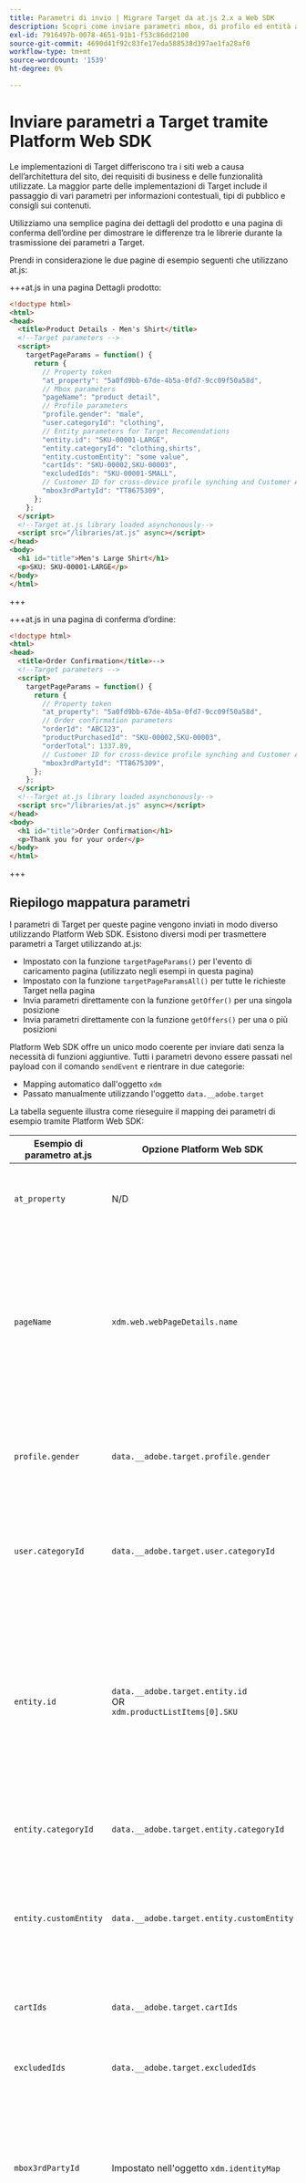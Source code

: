 ```yaml
---
title: Parametri di invio | Migrare Target da at.js 2.x a Web SDK
description: Scopri come inviare parametri mbox, di profilo ed entità ad Adobe Target utilizzando Experience Platform Web SDK.
exl-id: 7916497b-0078-4651-91b1-f53c86dd2100
source-git-commit: 4690d41f92c83fe17eda588538d397ae1fa28af0
workflow-type: tm+mt
source-wordcount: '1539'
ht-degree: 0%

---
```


# Inviare parametri a Target tramite Platform Web SDK

Le implementazioni di Target differiscono tra i siti web a causa dell’architettura del sito, dei requisiti di business e delle funzionalità utilizzate. La maggior parte delle implementazioni di Target include il passaggio di vari parametri per informazioni contestuali, tipi di pubblico e consigli sui contenuti.

Utilizziamo una semplice pagina dei dettagli del prodotto e una pagina di conferma dell’ordine per dimostrare le differenze tra le librerie durante la trasmissione dei parametri a Target.

Prendi in considerazione le due pagine di esempio seguenti che utilizzano at.js:

+++at.js in una pagina Dettagli prodotto:

```HTML
<!doctype html>
<html>
<head>
  <title>Product Details - Men's Shirt</title>
  <!--Target parameters -->
  <script>
    targetPageParams = function() {
      return {
        // Property token
        "at_property": "5a0fd9bb-67de-4b5a-0fd7-9cc09f50a58d",
        // Mbox parameters
        "pageName": "product detail",
        // Profile parameters
        "profile.gender": "male",
        "user.categoryId": "clothing",
        // Entity parameters for Target Recomendations
        "entity.id": "SKU-00001-LARGE",
        "entity.categoryId": "clothing,shirts",
        "entity.customEntity": "some value",
        "cartIds": "SKU-00002,SKU-00003",
        "excludedIds": "SKU-00001-SMALL",
        // Customer ID for cross-device profile synching and Customer Attributes
        "mbox3rdPartyId": "TT8675309",
      };
    };
  </script>
  <!--Target at.js library loaded asynchonously-->
  <script src="/libraries/at.js" async></script>
</head>
<body>
  <h1 id="title">Men's Large Shirt</h1>
  <p>SKU: SKU-00001-LARGE</p>
</body>
</html>
```

+++


+++at.js in una pagina di conferma d’ordine:

```HTML
<!doctype html>
<html>
<head>
  <title>Order Confirmation</title>-->
  <!--Target parameters -->
  <script>
    targetPageParams = function() {
      return {
        // Property token
        "at_property": "5a0fd9bb-67de-4b5a-0fd7-9cc09f50a58d",
        // Order confirmation parameters
        "orderId": "ABC123",
        "productPurchasedId": "SKU-00002,SKU-00003",
        "orderTotal": 1337.89,
        // Customer ID for cross-device profile synching and Customer Attributes
        "mbox3rdPartyId": "TT8675309",
      };
    };
  </script>
  <!--Target at.js library loaded asynchonously-->
  <script src="/libraries/at.js" async></script>
</head>
<body>
  <h1 id="title">Order Confirmation</h1>
  <p>Thank you for your order</p>
</body>
</html>
```

+++


## Riepilogo mappatura parametri

I parametri di Target per queste pagine vengono inviati in modo diverso utilizzando Platform Web SDK. Esistono diversi modi per trasmettere parametri a Target utilizzando at.js:

- Impostato con la funzione `targetPageParams()` per l&#39;evento di caricamento pagina (utilizzato negli esempi in questa pagina)
- Impostato con la funzione `targetPageParamsAll()` per tutte le richieste Target nella pagina
- Invia parametri direttamente con la funzione `getOffer()` per una singola posizione
- Invia parametri direttamente con la funzione `getOffers()` per una o più posizioni


Platform Web SDK offre un unico modo coerente per inviare dati senza la necessità di funzioni aggiuntive. Tutti i parametri devono essere passati nel payload con il comando `sendEvent` e rientrare in due categorie:

- Mapping automatico dall&#39;oggetto `xdm`
- Passato manualmente utilizzando l&#39;oggetto `data.__adobe.target`

La tabella seguente illustra come rieseguire il mapping dei parametri di esempio tramite Platform Web SDK:

| Esempio di parametro at.js | Opzione Platform Web SDK | Note |
| --- | --- | --- |
| `at_property` | N/D | I token di proprietà sono configurati nello stream di dati [1} e non possono essere impostati nella chiamata `sendEvent`.](https://experienceleague.adobe.com/docs/experience-platform/edge/datastreams/configure.html#target) |
| `pageName` | `xdm.web.webPageDetails.name` | Tutti i parametri mbox di Target devono essere passati come parte dell&#39;oggetto `xdm` e devono essere conformi a uno schema utilizzando la classe ExperienceEvent XDM. I parametri mbox non possono essere passati come parte dell&#39;oggetto `data`. |
| `profile.gender` | `data.__adobe.target.profile.gender` | Tutti i parametri di profilo di Target devono essere passati come parte dell&#39;oggetto `data` e con prefisso `profile.` per essere mappati in modo appropriato. |
| `user.categoryId` | `data.__adobe.target.user.categoryId` | Parametro riservato utilizzato per la funzionalità Affinità tra categorie di Target che deve essere passata come parte dell&#39;oggetto `data`. |
| `entity.id` | `data.__adobe.target.entity.id` <br>OR<br> `xdm.productListItems[0].SKU` | Gli ID entità vengono utilizzati per i contatori comportamentali di Target Recommendations. Questi ID entità possono essere passati come parte dell&#39;oggetto `data` o mappati automaticamente dal primo elemento nell&#39;array `xdm.productListItems` se l&#39;implementazione utilizza tale gruppo di campi. |
| `entity.categoryId` | `data.__adobe.target.entity.categoryId` | Gli ID categoria entità possono essere passati come parte dell&#39;oggetto `data`. |
| `entity.customEntity` | `data.__adobe.target.entity.customEntity` | I parametri di entità personalizzati vengono utilizzati per aggiornare il catalogo dei prodotti Recommendations. Questi parametri personalizzati devono essere passati come parte dell&#39;oggetto `data`. |
| `cartIds` | `data.__adobe.target.cartIds` | Utilizzato per gli algoritmi di consigli basati sul carrello di Target. |
| `excludedIds` | `data.__adobe.target.excludedIds` | Utilizzato per evitare che ID di entità specifici vengano restituiti in una progettazione di consigli. |
| `mbox3rdPartyId` | Impostato nell&#39;oggetto `xdm.identityMap` | Utilizzato per sincronizzare i profili Target tra dispositivi e Attributi del cliente. Lo spazio dei nomi da utilizzare per l&#39;ID cliente deve essere specificato nella configurazione [Target dello stream di dati](https://experienceleague.adobe.com/docs/experience-platform/edge/personalization/adobe-target/using-mbox-3rdpartyid.html). |
| `orderId` | `xdm.commerce.order.purchaseID` | Utilizzato per identificare un ordine univoco per il tracciamento delle conversioni di Target. |
| `orderTotal` | `xdm.commerce.order.priceTotal` | Utilizzato per tenere traccia dei totali degli ordini per gli obiettivi di conversione e ottimizzazione di Target. |
| `productPurchasedId` | `data.__adobe.target.productPurchasedId` <br>OR<br> `xdm.productListItems[0-n].SKU` | Utilizzato per il tracciamento delle conversioni di Target e gli algoritmi di consigli. Per ulteriori informazioni, consulta la sezione [parametri entità](#entity-parameters) di seguito. |
| `mboxPageValue` | `data.__adobe.target.mboxPageValue` | Utilizzato per l&#39;obiettivo dell&#39;attività [punteggio personalizzato](https://experienceleague.adobe.com/docs/target/using/activities/success-metrics/capture-score.html). |

{style="table-layout:auto"}

## Parametri personalizzati

I parametri mbox personalizzati devono essere passati come dati XDM con il comando `sendEvent`. È importante assicurarsi che lo schema XDM includa tutti i campi necessari per l’implementazione di Target.

Esempio di at.js con `targetPageParams()`:

```JavaScript
targetPageParams = function() {
  return {
    "pageName": "product detail"
  };
};
```

Esempi di JavaScript di Platform Web SDK con il comando `sendEvent`:

>[!BEGINTABS]

>[!TAB JavaScript]

```JavaScript
alloy("sendEvent", {
  "xdm": {
    "web": {
      "webPageDetails": {
        // Other attributes included according to xdm schema
        "name": "product detail"
      }
    }
  }
});
```

>[!TAB Tag]

Nei tag, utilizza innanzitutto un elemento dati [!UICONTROL oggetto XDM] da mappare al campo XDM:

![Mappatura a un campo XDM in un elemento dati di oggetti XDM](assets/params-tags-pageName.png){zoomable="yes"}

Quindi includi il tuo [!UICONTROL oggetto XDM] nel tuo [!UICONTROL evento di invio] [!UICONTROL azione] (più [!UICONTROL oggetti XDM] possono essere [uniti](https://experienceleague.adobe.com/docs/experience-platform/tags/extensions/client/core/overview.html?lang=en#merged-objects)):

![Inclusione di un elemento dati dell&#39;oggetto XDM in un evento Send](assets/params-tags-sendEvent.png){zoomable="yes"}

>[!ENDTABS]


>[!NOTE]
>
>Poiché i parametri mbox personalizzati fanno parte dell&#39;oggetto `xdm`, è necessario aggiornare eventuali tipi di pubblico, attività o script di profilo che fanno riferimento a tali parametri mbox utilizzando i nuovi nomi. Per ulteriori informazioni, consulta la pagina [Aggiorna tipi di pubblico e script di profilo di Target per la compatibilità con Platform Web SDK](update-audiences.md) di questo tutorial.


## Parametri del profilo

I parametri del profilo di destinazione devono essere passati nell&#39;oggetto `data.__adobe.target` nel payload del comando `sendEvent` di Platform Web SDK.

Analogamente a at.js, anche tutti i parametri di profilo devono avere il prefisso `profile.` affinché il valore possa essere memorizzato correttamente come attributo di profilo di Target persistente. Il parametro riservato `user.categoryId` per la funzionalità Affinità tra categorie di Target ha il prefisso `user.`.

Esempio di at.js con `targetPageParams()`:

```JavaScript
targetPageParams = function() {
  return {
    "profile.gender": "male",
    "user.categoryId": "clothing"
  };
};
```

Esempi di Platform Web SDK con il comando `sendEvent`:

>[!BEGINTABS]

>[!TAB JavaScript]

```JavaScript
alloy("sendEvent", {
  "data": {
    "__adobe": {
      "target": {
        "profile.gender": "male",
        "user.categoryId": "clothing"
      }
    }
  }
});
```

>[!TAB Tag]

Nei tag, creare innanzitutto un elemento dati per definire l&#39;oggetto `data.__adobe.target`:

![Definizione dell&#39;oggetto dati in un elemento dati](assets/params-tags-dataObject.png){zoomable="yes"}

Quindi includi l&#39;oggetto dati nel tuo [!UICONTROL evento di invio] [!UICONTROL azione] (più [!UICONTROL oggetti] possono essere [uniti](https://experienceleague.adobe.com/docs/experience-platform/tags/extensions/client/core/overview.html?lang=en#merged-objects)):

![Inclusione di un oggetto dati in un evento di invio](assets/params-tags-sendEvent-withData.png){zoomable="yes"}

>[!ENDTABS]

## Parametri di entità

I parametri di entità vengono utilizzati per trasmettere dati comportamentali e informazioni di catalogo supplementari per Target Recommendations. Tutti i [parametri di entità](https://experienceleague.adobe.com/docs/target/using/recommendations/entities/entity-attributes.html) supportati da at.js sono supportati anche da Platform Web SDK. Analogamente ai parametri di profilo, tutti i parametri di entità devono essere passati sotto l&#39;oggetto `data.__adobe.target` nel payload del comando `sendEvent` di Platform Web SDK.

I parametri di entità per un elemento specifico devono avere il prefisso `entity.` per l&#39;acquisizione dei dati corretta. I parametri riservati `cartIds` e `excludedIds` per gli algoritmi dei consigli non devono avere un prefisso e il valore di ciascuno deve contenere un elenco separato da virgole di ID entità.

Esempio di at.js con `targetPageParams()`:

```JavaScript
targetPageParams = function() {
  return {
    "entity.id": "SKU-00001-LARGE",
    "entity.categoryId": "clothing,shirts",
    "entity.customEntity": "some value",
    "cartIds": "SKU-00002,SKU-00003",
    "excludedIds": "SKU-00001-SMALL"
  };
};
```

Esempi di Platform Web SDK con il comando `sendEvent`:

>[!BEGINTABS]

>[!TAB JavaScript]

```JavaScript
alloy("sendEvent", {
  "data": {
    "__adobe": {
      "target": {
        "entity.id": "SKU-00001-LARGE",
        "entity.categoryId": "clothing,shirts",
        "entity.customEntity": "some value",
        "cartIds": "SKU-00002,SKU-00003",
        "excludedIds": "SKU-00001-SMALL"
      }
    }
  }
});
```

>[!TAB Tag]

Nei tag, creare innanzitutto un elemento dati per definire l&#39;oggetto `data.__adobe.target`:

![Definizione dell&#39;oggetto dati in un elemento dati](assets/params-tags-dataObject-entities.png){zoomable="yes"}

Quindi includi l&#39;oggetto dati nel tuo [!UICONTROL evento di invio] [!UICONTROL azione] (più [!UICONTROL oggetti] possono essere [uniti](https://experienceleague.adobe.com/docs/experience-platform/tags/extensions/client/core/overview.html?lang=en#merged-objects)):

![Inclusione di un oggetto dati in un evento di invio](assets/params-tags-sendEvent-withData.png){zoomable="yes"}

>[!ENDTABS]

>[!NOTE]
>
>Se si utilizza il gruppo di campi `commerce` e l&#39;array `productListItems` è incluso nel payload XDM, il primo valore `SKU` in questo array viene mappato a `entity.id` allo scopo di incrementare una visualizzazione di prodotto.


## Parametri di acquisto

I parametri di acquisto vengono trasmessi in una pagina di conferma dell’ordine dopo che quest’ultimo è stato completato correttamente e vengono utilizzati per gli obiettivi di conversione e ottimizzazione di Target. Con un&#39;implementazione di Platform Web SDK, questi parametri e vengono mappati automaticamente dai dati XDM passati come parte del gruppo di campi `commerce`.

Esempio di at.js con `targetPageParams()`:

```JavaScript
targetPageParams = function() {
  return {
    "orderId": "ABC123",
    "productPurchasedId": "SKU-00002,SKU-00003"
    "orderTotal": 1337.89
  };
};
```

Le informazioni di acquisto vengono passate a Target quando il gruppo di campi `commerce` ha `purchases.value` impostato su `1`. L&#39;ID ordine e il totale ordine vengono mappati automaticamente dall&#39;oggetto `order`. Se l&#39;array `productListItems` è presente, i valori `SKU` vengono utilizzati per `productPurchasedId`.

Esempi di Platform Web SDK con il comando `sendEvent`:

>[!BEGINTABS]

>[!TAB JavaScript]

```JavaScript
alloy("sendEvent", {
  "xdm": {
    "commerce": {
      "order": {
        "purchaseID": "ABC123",
        "priceTotal": 1337.89
      },
      "purchases": {
        "value": 1
      }
    },
    "productListItems": [{
      "SKU": "SKU-00002"
    }, {
      "SKU": "SKU-00003"
    }]
  }
});
```

>[!TAB Tag]

Nei tag, utilizza innanzitutto un elemento dati [!UICONTROL oggetto XDM] da mappare ai campi XDM:

![Mappatura a un campo XDM in un elemento dati di oggetti XDM](assets/params-tags-purchase.png){zoomable="yes"}

Quindi includi il tuo [!UICONTROL oggetto XDM] nel tuo [!UICONTROL evento di invio] [!UICONTROL azione] (più [!UICONTROL oggetti XDM] possono essere [uniti](https://experienceleague.adobe.com/docs/experience-platform/tags/extensions/client/core/overview.html?lang=en#merged-objects)):

![Inclusione di un elemento dati dell&#39;oggetto XDM in un evento Send](assets/params-tags-sendEvent-purchase.png){zoomable="yes"}

>[!ENDTABS]


>[!NOTE]
>
>Il valore `productPurchasedId` può anche essere passato come elenco separato da virgole di ID entità sotto l&#39;oggetto `data`.


## ID cliente (mbox3rdPartyId)

Target consente la sincronizzazione dei profili tra dispositivi e sistemi utilizzando un singolo ID cliente. Con at.js, potrebbe essere impostato come `mbox3rdPartyId` nella richiesta di Target o come primo ID cliente inviato al servizio Experience Cloud Identity. A differenza di at.js, un&#39;implementazione di Platform Web SDK consente di specificare l&#39;ID cliente da utilizzare come `mbox3rdPartyId` in presenza di più. Ad esempio, se la tua azienda ha un ID cliente globale e ID cliente separati per diverse linee di business, puoi configurare quale ID Target deve utilizzare.

Sono disponibili alcuni passaggi per configurare la sincronizzazione ID per i casi di utilizzo di Target tra dispositivi diversi e Attributi cliente:

1. Crea uno spazio dei nomi di **[!UICONTROL identità]** per l&#39;ID cliente nella schermata **[!UICONTROL Identità]** di Data Collection o Platform
1. Assicurati che **[!UICONTROL alias]** in Attributi del cliente corrisponda al **[!UICONTROL simbolo di identità]** del tuo spazio dei nomi
1. Specifica il **[!UICONTROL simbolo di identità]** come **[!UICONTROL Spazio dei nomi ID terze parti di Target]** nella configurazione di Target dello stream di dati
1. Esegui un comando `sendEvent` utilizzando il gruppo di campi `identityMap`

Esempio di at.js con `targetPageParams()`:

```JavaScript
targetPageParams = function() {
  return {
    "mbox3rdPartyId": "TT8675309"
  };
};
```

Esempi di Platform Web SDK con il comando `sendEvent`:

>[!BEGINTABS]

>[!TAB JavaScript]

```JavaScript
alloy("sendEvent", {
  "xdm": {
    "identityMap": {
      "GLOBAL_CUSTOMER_ID": [{
        "id": "TT8675309",
        "authenticatedState": "authenticated"
      }]
    }
  }
});
```

>[!TAB Tag]

Il valore [!UICONTROL ID], [!UICONTROL Stato autenticato] e [!UICONTROL Spazio dei nomi] vengono acquisiti in un elemento dati [!UICONTROL Identity Map]:
![Elemento dati Identity Map che acquisisce l&#39;ID cliente](assets/params-tags-customerIdDataElement.png){zoomable="yes"}

L&#39;elemento dati [!UICONTROL Identity map] viene quindi utilizzato per impostare il campo [!UICONTROL identityMap] nell&#39;elemento dati [!UICONTROL XDM object]:
![Elemento dati Identity Map utilizzato nell&#39;elemento dati dell&#39;oggetto XDM](assets/params-tags-customerIdInXDMObject.png){zoomable="yes"}

L&#39;oggetto [!UICONTROL XDM] è quindi incluso nell&#39;azione [!UICONTROL Invia evento] di una regola:

![Inclusione di un elemento dati dell&#39;oggetto XDM in un evento Send](assets/params-tags-sendEvent-xdm.png){zoomable="yes"}

Nel servizio Adobe Target dello stream di dati, assicurati di impostare lo spazio dei nomi [!UICONTROL ID terze parti di Target] sullo stesso spazio dei nomi utilizzato nell&#39;elemento dati [!UICONTROL Identity map]:
![Imposta lo spazio dei nomi dell&#39;ID di terze parti di Target nello stream di dati](assets/params-tags-customerIdNamespaceInDatastream.png){zoomable="yes"}

>[!ENDTABS]

## Esempio di Platform Web SDK

Ora che sai come vengono mappati i diversi parametri di Target utilizzando Platform Web SDK, le nostre due pagine di esempio possono essere migrate da at.js a Platform Web SDK come mostrato di seguito. Le pagine di esempio includono:

- Frammento pre-hiding di Target per un’implementazione asincrona della libreria
- Codice di base dell’SDK web per Platform
- Libreria JavaScript di Platform Web SDK
- Un comando `configure` per inizializzare la libreria
- Un comando `sendEvent` per inviare dati e richiedere il rendering del contenuto di Target

+++SDK per web nella pagina Dettagli prodotto:

```HTML
<!doctype html>
<html>
<head>
  <title>Product Details - Men's Shirt</title>

  <!--Prehiding snippet for Target with asynchronous Web SDK deployment-->
  <script>
    !function(e,a,n,t){var i=e.head;if(i){
    if (a) return;
    var o=e.createElement("style");
    o.id="alloy-prehiding",o.innerText=n,i.appendChild(o),setTimeout(function(){o.parentNode&&o.parentNode.removeChild(o)},t)}}
    (document, document.location.href.indexOf("mboxEdit") !== -1, ".body { opacity: 0 !important }", 3000);
  </script>

  <!--Platform Web SDK base code-->
  <script>
    !function(n,o){o.forEach(function(o){n[o]||((n.__alloyNS=n.__alloyNS||
    []).push(o),n[o]=function(){var u=arguments;return new Promise(
    function(i,l){n[o].q.push([i,l,u])})},n[o].q=[])})}
    (window,["alloy"]);
  </script>

  <!--Platform Web SDK loaded asynchonously. Change the src to use the latest supported version.-->
  <script src="https://cdn1.adoberesources.net/alloy/2.6.4/alloy.min.js" async></script>

  <!--Configure Platform Web SDK and send event-->
  <script>
    alloy("configure", {
      "edgeConfigId": "ebebf826-a01f-4458-8cec-ef61de241c93",
      "orgId":"ADB3LETTERSANDNUMBERS@AdobeOrg"
    });
    alloy("sendEvent", {
      "renderDecisions": true,
      "xdm": {
        "identityMap": {
          "GLOBAL_CUSTOMER_ID": [{
            "id": "TT8675309",
            "authenticatedState": "authenticated"
          }]
        },
        "web": {
          "webPageDetails": {
            // Other attributes included according to XDM schema
            "pageName": "product detail"
          }
        }
      },
      "data": {
        "__adobe": {
          "target": {
            "profile.gender": "male",
            "user.categoryId": "clothing",
            "entity.id": "SKU-00001-LARGE",
            "entity.categoryId": "clothing,shirts",
            "entity.customEntity": "some value",
            "cartIds": "SKU-00002,SKU-00003",
            "excludedIds": "SKU-00001-SMALL"
          }
        }
      }
    });
  </script>
</head>
<body>
  <h1 id="title">Men's Large Shirt</h1>
  <p>SKU: SKU-00001-LARGE</p>
</body>
</html>
```

+++

+++SDK per web nella pagina di conferma di un ordine:

```HTML
<!doctype html>
<html>
<head>
  <title>Order Confirmation</title>


  <!--Prehiding snippet for Target with asynchronous Web SDK deployment-->

  <script>
    !function(e,a,n,t){var i=e.head;if(i){
    if (a) return;
    var o=e.createElement("style");
    o.id="alloy-prehiding",o.innerText=n,i.appendChild(o),setTimeout(function(){o.parentNode&&o.parentNode.removeChild(o)},t)}}
    (document, document.location.href.indexOf("mboxEdit") !== -1, ".body { opacity: 0 !important }", 3000);
  </script>

  <!--Platform Web SDK base code-->

  <script>
    !function(n,o){o.forEach(function(o){n[o]||((n.__alloyNS=n.__alloyNS||
    []).push(o),n[o]=function(){var u=arguments;return new Promise(
    function(i,l){n[o].q.push([i,l,u])})},n[o].q=[])})}
    (window,["alloy"]);
  </script>
  <!--Platform Web SDK loaded asynchonously. Change the src to use the latest supported version.-->
  <script src="https://cdn1.adoberesources.net/alloy/2.6.4/alloy.min.js" async></script>

  <!--Configure Platform Web SDK and send event-->
  <script>
    alloy("configure", {
      "edgeConfigId": "ebebf826-a01f-4458-8cec-ef61de241c93",
      "orgId":"ADB3LETTERSANDNUMBERS@AdobeOrg"
    });
    alloy("sendEvent", {
      "xdm": {
        "identityMap": {
          "GLOBAL_CUSTOMER_ID": [{
            "id": "TT8675309",
            "authenticatedState": "authenticated"
          }]
        },
        "commerce": {
          "order": {
            "purchaseID": "ABC123",
            "priceTotal": 1337.89
          },
          "purchases": {
            "value": 1
          }
        },
        "productListItems": [{
          "SKU": "SKU-00002"
        }, {
          "SKU": "SKU-00003"
        }]
      }
    });
  </script>
</head>
<body>
  <h1 id="title">Order Confirmation</h1>
  <p>Thank you for your order</p>
</body>
</html>
```

+++

Successivamente, scopri come [tenere traccia degli eventi di conversione di Target](track-events.md) con Platform Web SDK.

>[!NOTE]
>
>Ci impegniamo ad aiutarti con la migrazione di Target da at.js a Web SDK. Se incontri ostacoli con la migrazione o pensi che in questa guida manchino informazioni critiche, inviaci [questa discussione della community](https://experienceleaguecommunities.adobe.com/t5/adobe-experience-platform-data/tutorial-discussion-migrate-target-from-at-js-to-web-sdk/m-p/575587#M463).
